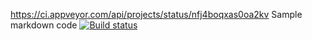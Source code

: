 https://ci.appveyor.com/api/projects/status/nfj4boqxas0oa2kv
Sample markdown code
[![Build status](https://ci.appveyor.com/api/projects/status/nfj4boqxas0oa2kv?svg=true)](https://ci.appveyor.com/project/TatyanaRas/postmanecho)
